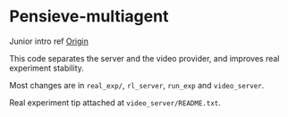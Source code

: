 # Pensieve-multiagent
Junior intro ref [Origin](https://github.com/hongzimao/pensieve)

This code separates the server and the video provider, and improves real experiment stability. 

Most changes are in `real_exp/`, `rl_server`, `run_exp` and `video_server`. 

Real experiment tip attached at `video_server/README.txt`.
